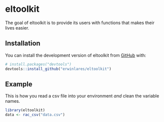 
<!-- README.md is generated from README.Rmd. Please edit that file -->

# eltoolkit

<!-- badges: start -->
<!-- badges: end -->

The goal of eltoolkit is to provide its users with functions that makes
their lives easier.

## Installation

You can install the development version of eltoolkit from
[GitHub](https://github.com/) with:

``` r
# install.packages("devtools")
devtools::install_github("erwinlares/eltoolkit")
```

## Example

This is how you read a csv file into your environment *and* clean the
variable names.

``` r
library(eltoolkit)
data <- rac_csv("data.csv")
```
